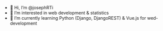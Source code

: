 - 👋 Hi, I’m @josephRTi 
- 👀 I’m interested in web development & statistics
- 🌱 I’m currently learning Python (Django, DjangoREST) & Vue.js for wed-development

<!---
josephRTi/josephRTi is a ✨ special ✨ repository because its `README.md` (this file) appears on your GitHub profile.
You can click the Preview link to take a look at your changes.
--->
